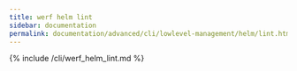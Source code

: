 ```yaml
---
title: werf helm lint
sidebar: documentation
permalink: documentation/advanced/cli/lowlevel-management/helm/lint.html
---
```


{% include /cli/werf_helm_lint.md %}
